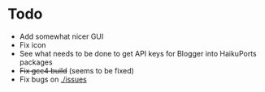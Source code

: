 Todo
===
 - Add somewhat nicer GUI
 - Fix icon
 - See what needs to be done to get API keys for Blogger into HaikuPorts packages
 - ~~Fix gcc4 build~~ (seems to be fixed)
 - Fix bugs on [./issues](https://github.com/puckipedia/BlogPositive/issues)
